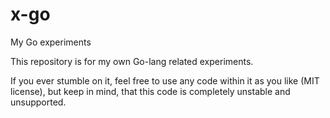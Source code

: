 # x-go
My Go experiments

This repository is for my own Go-lang related experiments.

If you ever stumble on it, feel free to use any code within it as you like
(MIT license), but keep in mind, that this code is completely unstable and
unsupported.
